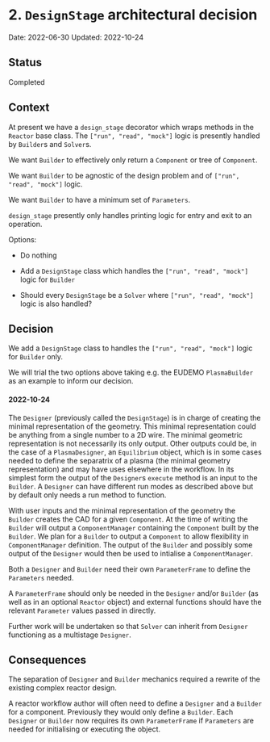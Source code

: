 # 2. `DesignStage` architectural decision

Date: 2022-06-30
Updated: 2022-10-24

## Status

Completed

## Context

At present we have a `design_stage` decorator which wraps methods in the `Reactor` base
class. The `["run", "read", "mock"]` logic is presently handled by `Builder`s and `Solver`s.

We want `Builder` to effectively only return a `Component` or tree of `Component`.

We want `Builder` to be agnostic of the design problem and of `["run", "read", "mock"]` logic.

We want `Builder` to have a minimum set of `Parameters`.

`design_stage` presently only handles printing logic for entry and exit to an operation.

Options:
* Do nothing
* Add a `DesignStage` class which handles the `["run", "read", "mock"]` logic for `Builder`

* Should every `DesignStage` be a `Solver` where `["run", "read", "mock"]` logic is also
handled?

## Decision

We add a `DesignStage` class to handles the  `["run", "read", "mock"]` logic for
`Builder` only.

We will trial the two options above taking e.g. the EUDEMO `PlasmaBuilder` as an example
to inform our decision.

#### 2022-10-24

The `Designer` (previously called the `DesignStage`) is in charge of creating the minimal representation of the geometry.
This minimal representation could be anything from a single number to a 2D wire.
The minimal geometric representation is not necessarily its only output.
Other outputs could be, in the case of a `PlasmaDesigner`, an `Equilibrium` object,
which is in some cases needed to define the separatrix of a plasma (the minimal geometry representation) and may have uses elsewhere in the workflow.
In its simplest form the output of the `Designer`s `execute` method is an input to the `Builder`.
A `Designer` can have different run modes as described above but by default only needs a run method to function.

With user inputs and the minimal representation of the geometry the `Builder` creates the CAD for a given `Component`.
At the time of writing the `Builder` will output a `ComponentManager` containing the `Component` built by the `Builder`.
We plan for a `Builder` to output a `Component` to allow flexibility in `ComponentManager` definition.
The output of the `Builder` and possibly some output of the `Designer` would then be used to intialise a `ComponentManager`.

Both a `Designer` and `Builder` need their own `ParameterFrame` to define the `Parameters` needed.

A `ParameterFrame` should only be needed in the `Designer` and/or `Builder` (as well as in an optional `Reactor` object) and external functions should have the relevant `Parameter` values passed in directly.

Further work will be undertaken so that `Solver` can inherit from `Designer` functioning as a multistage `Designer`.

## Consequences

The separation of `Designer` and `Builder` mechanics required a rewrite of the existing complex reactor design.

A reactor workflow author will often need to define a `Designer` and a `Builder` for a component.
Previously they would only define a `Builder`.
Each `Designer` or `Builder` now requires its own `ParameterFrame` if `Parameters` are needed for initialising or executing the object.
